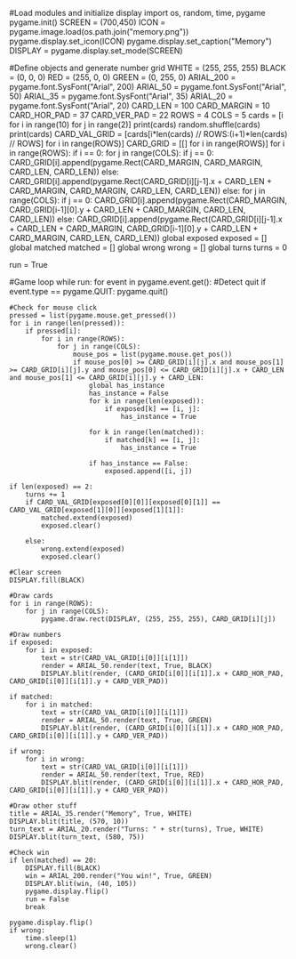 #Load modules and initialize display
import os, random, time, pygame
pygame.init()
SCREEN = (700,450)
ICON = pygame.image.load(os.path.join("memory.png"))
pygame.display.set_icon(ICON)
pygame.display.set_caption("Memory")
DISPLAY = pygame.display.set_mode(SCREEN)

#Define objects and generate number grid
WHITE = (255, 255, 255)
BLACK = (0, 0, 0)
RED = (255, 0, 0)
GREEN = (0, 255, 0)
ARIAL_200 = pygame.font.SysFont("Arial", 200)
ARIAL_50 = pygame.font.SysFont("Arial", 50)
ARIAL_35 = pygame.font.SysFont("Arial", 35)
ARIAL_20 = pygame.font.SysFont("Arial", 20)
CARD_LEN = 100
CARD_MARGIN = 10
CARD_HOR_PAD = 37
CARD_VER_PAD = 22
ROWS = 4
COLS = 5
cards = [i for i in range(10) for j in range(2)]
print(cards)
random.shuffle(cards)
print(cards)
CARD_VAL_GRID = [cards[i*len(cards) // ROWS:(i+1)*len(cards) // ROWS] for i in range(ROWS)]
CARD_GRID = [[] for i in range(ROWS)]
for i in range(ROWS):
    if i == 0:
        for j in range(COLS):
            if j == 0:
                CARD_GRID[i].append(pygame.Rect(CARD_MARGIN, CARD_MARGIN, CARD_LEN, CARD_LEN))
            else:
                CARD_GRID[i].append(pygame.Rect(CARD_GRID[i][j-1].x + CARD_LEN + CARD_MARGIN, CARD_MARGIN, CARD_LEN, CARD_LEN))
    else:
        for j in range(COLS):
            if j == 0:
                CARD_GRID[i].append(pygame.Rect(CARD_MARGIN, CARD_GRID[i-1][0].y + CARD_LEN + CARD_MARGIN, CARD_LEN, CARD_LEN))
            else:
                CARD_GRID[i].append(pygame.Rect(CARD_GRID[i][j-1].x + CARD_LEN + CARD_MARGIN, CARD_GRID[i-1][0].y + CARD_LEN + CARD_MARGIN, CARD_LEN, CARD_LEN))
global exposed
exposed = []
global matched
matched = []
global wrong
wrong = []
global turns
turns = 0

run = True

#Game loop
while run:
    for event in pygame.event.get():
        #Detect quit
        if event.type == pygame.QUIT:
            pygame.quit()

    #Check for mouse click
    pressed = list(pygame.mouse.get_pressed())
    for i in range(len(pressed)):
        if pressed[i]:
            for i in range(ROWS):
                for j in range(COLS):
                    mouse_pos = list(pygame.mouse.get_pos())
                    if mouse_pos[0] >= CARD_GRID[i][j].x and mouse_pos[1] >= CARD_GRID[i][j].y and mouse_pos[0] <= CARD_GRID[i][j].x + CARD_LEN and mouse_pos[1] <= CARD_GRID[i][j].y + CARD_LEN:
                        global has_instance
                        has_instance = False
                        for k in range(len(exposed)):
                            if exposed[k] == [i, j]:
                                has_instance = True

                        for k in range(len(matched)):
                            if matched[k] == [i, j]:
                                has_instance = True

                        if has_instance == False:
                            exposed.append([i, j])
                            
    if len(exposed) == 2:
        turns += 1
        if CARD_VAL_GRID[exposed[0][0]][exposed[0][1]] == CARD_VAL_GRID[exposed[1][0]][exposed[1][1]]:
            matched.extend(exposed)
            exposed.clear()
            
        else:
            wrong.extend(exposed)
            exposed.clear()

    #Clear screen
    DISPLAY.fill(BLACK)

    #Draw cards
    for i in range(ROWS):
        for j in range(COLS):
            pygame.draw.rect(DISPLAY, (255, 255, 255), CARD_GRID[i][j])
            
    #Draw numbers
    if exposed:
        for i in exposed:
            text = str(CARD_VAL_GRID[i[0]][i[1]])
            render = ARIAL_50.render(text, True, BLACK)
            DISPLAY.blit(render, (CARD_GRID[i[0]][i[1]].x + CARD_HOR_PAD, CARD_GRID[i[0]][i[1]].y + CARD_VER_PAD))

    if matched:
        for i in matched:
            text = str(CARD_VAL_GRID[i[0]][i[1]])
            render = ARIAL_50.render(text, True, GREEN)
            DISPLAY.blit(render, (CARD_GRID[i[0]][i[1]].x + CARD_HOR_PAD, CARD_GRID[i[0]][i[1]].y + CARD_VER_PAD))

    if wrong:
        for i in wrong:
            text = str(CARD_VAL_GRID[i[0]][i[1]])
            render = ARIAL_50.render(text, True, RED)
            DISPLAY.blit(render, (CARD_GRID[i[0]][i[1]].x + CARD_HOR_PAD, CARD_GRID[i[0]][i[1]].y + CARD_VER_PAD))

    #Draw other stuff
    title = ARIAL_35.render("Memory", True, WHITE)
    DISPLAY.blit(title, (570, 10))
    turn_text = ARIAL_20.render("Turns: " + str(turns), True, WHITE)
    DISPLAY.blit(turn_text, (580, 75))

    #Check win
    if len(matched) == 20:
        DISPLAY.fill(BLACK)
        win = ARIAL_200.render("You win!", True, GREEN)
        DISPLAY.blit(win, (40, 105))
        pygame.display.flip()
        run = False
        break
    
    pygame.display.flip()
    if wrong:
        time.sleep(1)
        wrong.clear()

